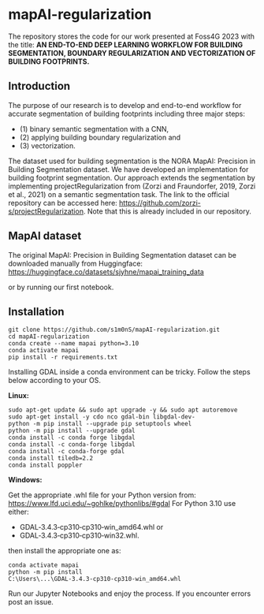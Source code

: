 # mapAI-regularization

The repository stores the code for our work presented at Foss4G 2023 with the title: **AN END-TO-END DEEP LEARNING WORKFLOW FOR BUILDING SEGMENTATION,
BOUNDARY REGULARIZATION AND VECTORIZATION OF BUILDING FOOTPRINTS.**

## Introduction

The purpose of our research is to develop and end-to-end workflow for accurate segmentation of building footprints including three major steps: 
 - (1) binary semantic segmentation with a CNN,
 - (2) applying building boundary regularization and 
 - (3) vectorization. 

The dataset used for building segmentation is the NORA MapAI: Precision in Building Segmentation dataset. We have developed an implementation for building footprint segmentation. Our approach extends the segmentation by implementing projectRegularization from (Zorzi and Fraundorfer, 2019, Zorzi et al., 2021) on a semantic segmentation task. The link to the official repository can be accessed here: https://github.com/zorzi-s/projectRegularization. Note that this is already included in our repository.

## MapAI dataset

The original MapAI: Precision in Building Segmentation dataset can be downloaded manually from Huggingface: https://huggingface.co/datasets/sjyhne/mapai_training_data

or by running our first notebook.

## Installation

```
git clone https://github.com/s1m0nS/mapAI-regularization.git
cd mapAI-regularization
conda create --name mapai python=3.10
conda activate mapai
pip install -r requirements.txt
```
Installing GDAL inside a conda environment can be tricky. Follow the steps below according to your OS.

**Linux:**

```
sudo apt-get update && sudo apt upgrade -y && sudo apt autoremove 
sudo apt-get install -y cdo nco gdal-bin libgdal-dev-
python -m pip install --upgrade pip setuptools wheel
python -m pip install --upgrade gdal
conda install -c conda forge libgdal
conda install -c conda-forge libgdal
conda install -c conda-forge gdal
conda install tiledb=2.2
conda install poppler
```

**Windows:**

Get the appropriate .whl file for your Python version from: https://www.lfd.uci.edu/~gohlke/pythonlibs/#gdal
For Python 3.10 use either: 
- GDAL‑3.4.3‑cp310‑cp310‑win_amd64.whl or
- GDAL‑3.4.3‑cp310‑cp310‑win32.whl.

then install the appropriate one as:
```
conda activate mapai
python -m pip install C:\Users\...\GDAL‑3.4.3‑cp310‑cp310‑win_amd64.whl
```

Run our Jupyter Notebooks and enjoy the process. If you encounter errors post an issue.





